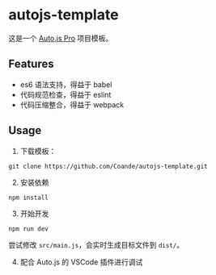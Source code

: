 # autojs-template

这是一个 [Auto.js Pro](https://pro.autojs.org) 项目模板。


## Features

- es6 语法支持，得益于 babel
- 代码规范检查，得益于 eslint
- 代码压缩整合，得益于 webpack


## Usage

1. 下载模板：
```
git clone https://github.com/Coande/autojs-template.git
```

2. 安装依赖
```
npm install
```

3. 开始开发
```
npm run dev
```
尝试修改 `src/main.js`，会实时生成目标文件到 `dist/`。

4. 配合 Auto.js 的 VSCode 插件进行调试
